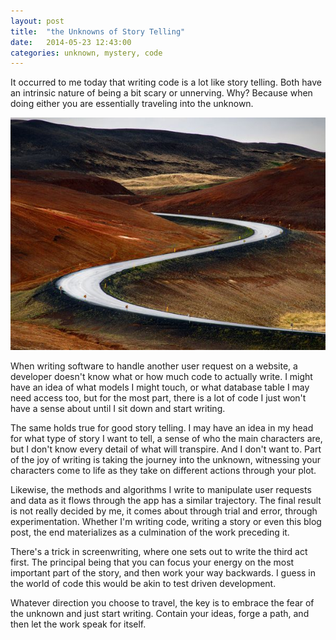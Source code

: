 ```yaml
---
layout: post
title:  "the Unknowns of Story Telling"
date:   2014-05-23 12:43:00
categories: unknown, mystery, code
---
```


It occurred to me today that writing code is a lot like story telling. Both have an intrinsic nature of being a bit scary or unnerving. Why? Because when doing either you are essentially traveling into the unknown.

![iceland unknown][unknown]

When writing software to handle another user request on a website, a developer doesn't know what or how much code to actually write. I might have an idea of what models I might touch, or what database table I may need access too, but for the most part, there is a lot of code I just won't have a sense about until I sit down and start writing.

The same holds true for good story telling. I may have an idea in my head for what type of story I want to tell, a sense of who the main characters are, but I don't know every detail of what will transpire. And I don't want to. Part of the joy of writing is taking the journey into the unknown, witnessing your characters come to life as they take on different actions through your plot.

Likewise, the methods and algorithms I write to manipulate user requests and data as it flows through the app has a similar trajectory. The final result is not really decided by me, it comes about through trial and error, through experimentation. Whether I'm writing code, writing a story or even this blog post, the end materializes as a culmination of the work preceding it.

There's a trick in screenwriting, where one sets out to write the third act first. The principal being that you can focus your energy on the most important part of the story, and then work your way backwards. I guess in the world of code this would be akin to test driven development.

Whatever direction you choose to travel, the key is to embrace the fear of the unknown and just start writing. Contain your ideas, forge a path, and then let the work speak for itself.


[unknown]: /images/unknown-iceland.jpg

